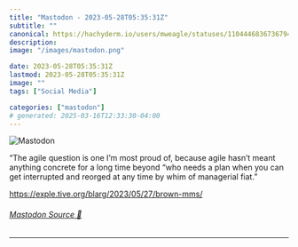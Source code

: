 ```yaml
---
title: "Mastodon - 2023-05-28T05:35:31Z"
subtitle: ""
canonical: https://hachyderm.io/users/mweagle/statuses/110444683673679449
description:
image: "/images/mastodon.png"

date: 2023-05-28T05:35:31Z
lastmod: 2023-05-28T05:35:31Z
image: ""
tags: ["Social Media"]

categories: ["mastodon"]
# generated: 2025-03-16T12:33:30-04:00
---
```

![Mastodon](/images/mastodon.png)

<p>“The agile question is one I’m most proud of, because agile hasn’t meant anything concrete for a long time beyond “who needs a plan when you can get interrupted and reorged at any time by whim of managerial fiat.”</p><p><a href="https://exple.tive.org/blarg/2023/05/27/brown-mms/" target="_blank" rel="nofollow noopener noreferrer" translate="no"><span class="invisible">https://</span><span class="ellipsis">exple.tive.org/blarg/2023/05/2</span><span class="invisible">7/brown-mms/</span></a></p>


###### [Mastodon Source 🐘](https://hachyderm.io/@mweagle/110444683673679449)

___
